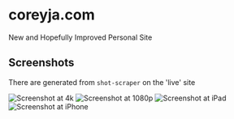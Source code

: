 # coreyja.com

New and Hopefully Improved Personal Site

## Screenshots

There are generated from `shot-scraper` on the 'live' site

![Screenshot at 4k](/screenshot/4k.png)
![Screenshot at 1080p](/screenshot/desktop.png)
![Screenshot at iPad](/screenshot/ipad.png)
![Screenshot at iPhone](/screenshot/iphone.png)

